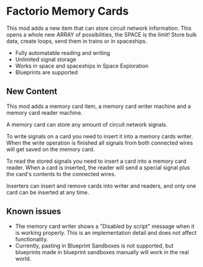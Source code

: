 # Factorio Memory Cards
This mod adds a new item that can store circuit network information. This opens a whole new ARRAY of possibilities, the SPACE is the limit! Store bulk data, create loops, send them in trains or in spaceships.

* Fully automatable reading and writing
* Unlimited signal storage
* Works in space and spaceships in Space Exploration
* Blueprints are supported

## New Content
This mod adds a memory card item, a memory card writer machine and a memory card reader machine.

A memory card can store any amount of circuit network signals. 

To write signals on a card you need to insert it into a memory cards writer. When the write operation is finished all signals from both connected wires will get saved on the memory card. 

To read the stored signals you need to insert a card into a memory card reader. When a card is inserted, the reader will send a special signal plus the card's contents to the connected wires.

Inserters can insert and remove cards into writer and readers, and only one card can be inserted at any time.

## Known issues

* The memory card writer shows a "Disabled by script" message when it is working properly. This is an implementation detail and does not affect functionality.
* Currently, pasting in Blueprint Sandboxes is not supported, but blueprints made in blueprint sandboxes manually will work in the real world.